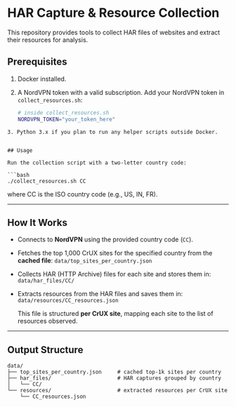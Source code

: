 
# HAR Capture & Resource Collection

This repository provides tools to collect HAR files of websites and extract their resources for analysis.

## Prerequisites

1. Docker installed.
2. A NordVPN token with a valid subscription. Add your NordVPN token in `collect_resources.sh`:

   ```bash
   # inside collect_resources.sh
   NORDVPN_TOKEN="your_token_here"
  ```
3. Python 3.x if you plan to run any helper scripts outside Docker.


## Usage

Run the collection script with a two-letter country code:

```bash
./collect_resources.sh CC
```

where CC is the ISO country code (e.g., US, IN, FR).

---

## How It Works

- Connects to **NordVPN** using the provided country code (`CC`).

- Fetches the top 1,000 CrUX sites for the specified country from the **cached file**:
`data/top_sites_per_country.json`


- Collects HAR (HTTP Archive) files for each site and stores them in:  
  `data/har_files/CC/`

- Extracts resources from the HAR files and saves them in:  
  `data/resources/CC_resources.json`

  This file is structured **per CrUX site**, mapping each site to the list of resources observed.

---

## Output Structure

```text
data/
├── top_sites_per_country.json     # cached top-1k sites per country
├── har_files/                     # HAR captures grouped by country
│   └── CC/
└── resources/                     # extracted resources per CrUX site
    └── CC_resources.json


